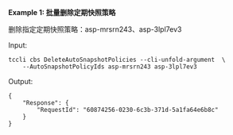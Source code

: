 **Example 1: 批量删除定期快照策略**

删除指定定期快照策略：asp-mrsrn243、asp-3lpl7ev3

Input: 

```
tccli cbs DeleteAutoSnapshotPolicies --cli-unfold-argument  \
    --AutoSnapshotPolicyIds asp-mrsrn243 asp-3lpl7ev3
```

Output: 
```
{
    "Response": {
        "RequestId": "60874256-0230-6c3b-371d-5a1fa64e6b8c"
    }
}
```

